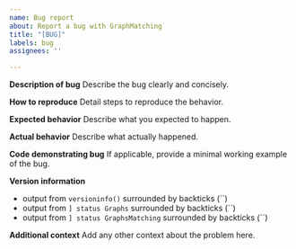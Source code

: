 ```yaml
---
name: Bug report
about: Report a bug with GraphMatching
title: "[BUG]"
labels: bug
assignees: ''

---
```


**Description of bug**
Describe the bug clearly and concisely.


**How to reproduce**
Detail steps to reproduce the behavior.


**Expected behavior**
Describe what you expected to happen.


**Actual behavior**
Describe what actually happened.


**Code demonstrating bug**
If applicable, provide a minimal working example of the bug.


**Version information**
 - output from `versioninfo()` surrounded by backticks (``)
 - output from `] status Graphs` surrounded by backticks (``)
  - output from `] status GraphsMatching` surrounded by backticks (``)


**Additional context**
Add any other context about the problem here.
